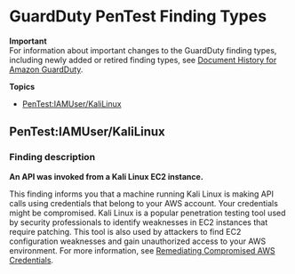 # GuardDuty PenTest Finding Types<a name="guardduty_pentest"></a>

**Important**  
For information about important changes to the GuardDuty finding types, including newly added or retired finding types, see [Document History for Amazon GuardDuty](doc-history.md)\.

**Topics**
+ [PenTest:IAMUser/KaliLinux](#pentest1)

## PenTest:IAMUser/KaliLinux<a name="pentest1"></a>

### Finding description<a name="pentest1_description"></a>

**An API was invoked from a Kali Linux EC2 instance\.**

This finding informs you that a machine running Kali Linux is making API calls using credentials that belong to your AWS account\. Your credentials might be compromised\. Kali Linux is a popular penetration testing tool used by security professionals to identify weaknesses in EC2 instances that require patching\. This tool is also used by attackers to find EC2 configuration weaknesses and gain unauthorized access to your AWS environment\. For more information, see [Remediating Compromised AWS Credentials](guardduty_remediate.md#compromised-creds)\.